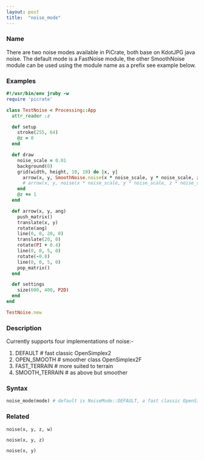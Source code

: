 ```yaml
---
layout: post
title:  "noise_mode"
---
```


### Name ###

There are two noise modes available in PiCrate, both base on KdotJPG java noise.
The default mode is a FastNoise module, the other SmoothNoise module can be used using the module name as a prefix see example below.


### Examples ###

```ruby
#!/usr/bin/env jruby -w
require 'picrate'

class TestNoise < Processing::App
  attr_reader :z

  def setup
    stroke(255, 64)
    @z = 0
  end

  def draw
    noise_scale = 0.01
    background(0)
    grid(width, height, 10, 10) do |x, y|
      arrow(x, y, SmoothNoise.noise(x * noise_scale, y * noise_scale, z * noise_scale) * TWO_PI * 2)
      # arrow(x, y, noise(x * noise_scale, y * noise_scale, z * noise_scale) * TWO_PI * 2)
    end
    @z += 1
  end

  def arrow(x, y, ang)
    push_matrix()
    translate(x, y)
    rotate(ang)
    line(0, 0, 20, 0)
    translate(20, 0)
    rotate(PI + 0.4)
    line(0, 0, 5, 0)
    rotate(-0.8)
    line(0, 0, 5, 0)
    pop_matrix()
  end

  def settings
    size(600, 400, P2D)
  end
end

TestNoise.new

```

### Description	###

Currently supports four implementations of noise:-
1. DEFAULT # fast classic OpenSimplex2
2. OPEN_SMOOTH # smoother class OpenSimplex2F
3. FAST_TERRAIN # more suited to terrain
4. SMOOTH_TERRAIN # as above but smoother

### Syntax ###

```ruby
noise_mode(mode) # default is NoiseMode::DEFAULT, a fast classic OpenSimplex2
```

### Related ###

`noise(x, y, z, w)`

`noise(x, y, z)`

`noise(x, y)`
